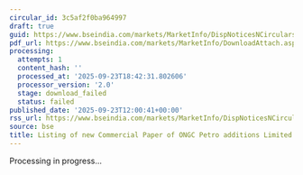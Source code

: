 ```yaml
---
circular_id: 3c5af2f0ba964997
draft: true
guid: https://www.bseindia.com/markets/MarketInfo/DispNoticesNCirculars.aspx?Noticeid={F549AE56-7345-4747-AE93-78985C27F97E}&noticeno=20250923-42&dt=09/23/2025&icount=42&totcount=84&flag=0
pdf_url: https://www.bseindia.com/markets/MarketInfo/DownloadAttach.aspx?id=20250923-42&attachedId=
processing:
  attempts: 1
  content_hash: ''
  processed_at: '2025-09-23T18:42:31.802606'
  processor_version: '2.0'
  stage: download_failed
  status: failed
published_date: '2025-09-23T12:00:41+00:00'
rss_url: https://www.bseindia.com/markets/MarketInfo/DispNoticesNCirculars.aspx?Noticeid={F549AE56-7345-4747-AE93-78985C27F97E}&noticeno=20250923-42&dt=09/23/2025&icount=42&totcount=84&flag=0
source: bse
title: Listing of new Commercial Paper of ONGC Petro additions Limited
---
```


Processing in progress...